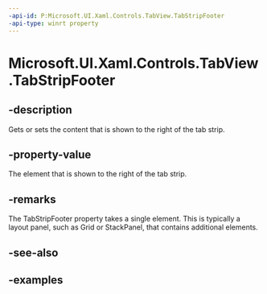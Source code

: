 ```yaml
---
-api-id: P:Microsoft.UI.Xaml.Controls.TabView.TabStripFooter
-api-type: winrt property
---
```


# Microsoft.UI.Xaml.Controls.TabView.TabStripFooter

<!--
public object TabStripFooter { get; set; }
-->

## -description

Gets or sets the content that is shown to the right of the tab strip.

## -property-value

The element that is shown to the right of the tab strip.

## -remarks

The TabStripFooter property takes a single element. This is typically a layout panel, such as Grid or StackPanel, that contains additional elements.

## -see-also

## -examples

